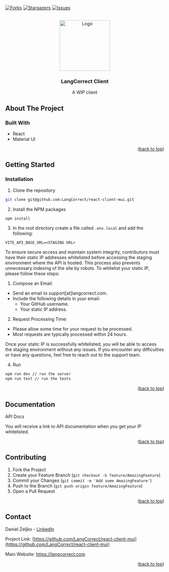 <!-- Improved compatibility of back to top link: See: https://github.com/othneildrew/Best-README-Template/pull/73 -->

<a name="readme-top"></a>

<!-- PROJECT SHIELDS -->

[![Forks][forks-shield]][forks-url]
[![Stargazers][stars-shield]][stars-url]
[![Issues][issues-shield]][issues-url]

<!-- PROJECT LOGO -->
<br />
<div align="center">
  <a href="https://langcorrect.com" target="_blank">
    <img src="https://langcorrect.com/static/img/logo/full-logo-purple.svg" alt="Logo" height="160">
  </a>

  <h3 align="center">LangCorrect Client</h3>

  <p align="center">
    A WIP client
  </p>
</div>

<!-- ABOUT THE PROJECT -->

## About The Project

### Built With

-   React
-   Material UI

<p align="right">(<a href="#readme-top">back to top</a>)</p>

<!-- GETTING STARTED -->

## Getting Started

### Installation

1. Clone the repository

```sh
git clone git@github.com:LangCorrect/react-client-mui.git
```

2. Install the NPM packages

```sh
npm install
```

3. In the root directory create a file called `.env.local` and add the following:

```
VITE_API_BASE_URL=<STAGING URL>
```

To ensure secure access and maintain system integrity, contributors must have their static IP addresses whitelisted before accessing the staging environment where the API is hosted. This process also prevents unnecessary indexing of the site by robots. To whitelist your static IP, please follow these steps:

1. Compose an Email:
- Send an email to support[at]langcorrect.com.
- Include the following details in your email:
  - Your GitHub username.
  - Your static IP address.

2. Request Processing Time:
  - Please allow some time for your request to be processed.
  - Most requests are typically processed within 24 hours.

Once your static IP is successfully whitelisted, you will be able to access the staging environment without any issues. If you encounter any difficulties or have any questions, feel free to reach out to the support team.

4. Run

```sh
npm run dev // run the server
npm run test // run the tests
```

<p align="right">(<a href="#readme-top">back to top</a>)</p>

## Documentation

API Docs

You will receive a link to API documentation when you get your IP whitelisted.

<p align="right">(<a href="#readme-top">back to top</a>)</p>

## Contributing

1. Fork the Project
2. Create your Feature Branch (`git checkout -b feature/AmazingFeature`)
3. Commit your Changes (`git commit -m 'Add some AmazingFeature'`)
4. Push to the Branch (`git push origin feature/AmazingFeature`)
5. Open a Pull Request

<p align="right">(<a href="#readme-top">back to top</a>)</p>

## Contact

Daniel Zeljko - [LinkedIn](https://www.linkedin.com/in/daniel-zeljko/)

Project Link: [https://github.com/LangCorrect/react-client-mui](https://github.com/LangCorrect/react-client-mui)

Main Website: https://langcorrect.com

<p align="right">(<a href="#readme-top">back to top</a>)</p>

<!-- MARKDOWN LINKS & IMAGES -->
<!-- https://www.markdownguide.org/basic-syntax/#reference-style-links -->

[contributors-shield]: https://img.shields.io/github/contributors/LangCorrect/react-client-mui.svg?style=for-the-badge
[contributors-url]: https://github.com/LangCorrect/react-client-mui/graphs/contributors
[forks-shield]: https://img.shields.io/github/forks/LangCorrect/react-client-mui.svg?style=for-the-badge
[forks-url]: https://github.com/LangCorrect/react-client-mui/network/members
[stars-shield]: https://img.shields.io/github/stars/LangCorrect/react-client-mui.svg?style=for-the-badge
[stars-url]: https://github.com/LangCorrect/react-client-mui/stargazers
[issues-shield]: https://img.shields.io/github/issues/LangCorrect/react-client-mui.svg?style=for-the-badge
[issues-url]: https://github.com/LangCorrect/react-client-mui/issues
